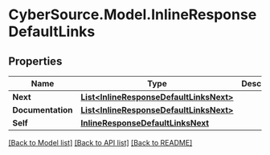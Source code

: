 # CyberSource.Model.InlineResponseDefaultLinks
## Properties

Name | Type | Description | Notes
------------ | ------------- | ------------- | -------------
**Next** | [**List&lt;InlineResponseDefaultLinksNext&gt;**](InlineResponseDefaultLinksNext.md) |  | [optional] 
**Documentation** | [**List&lt;InlineResponseDefaultLinksNext&gt;**](InlineResponseDefaultLinksNext.md) |  | [optional] 
**Self** | [**InlineResponseDefaultLinksNext**](InlineResponseDefaultLinksNext.md) |  | [optional] 

[[Back to Model list]](../README.md#documentation-for-models) [[Back to API list]](../README.md#documentation-for-api-endpoints) [[Back to README]](../README.md)

